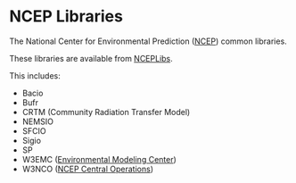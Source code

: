 # NCEP Libraries

The National Center for Environmental Prediction  ([NCEP](http://www.ncep.noaa.gov/)) common
libraries.

These libraries are available from
[NCEPLibs](http://www.emc.ncep.noaa.gov/index.php?branch=NCEPLIBS).

This includes:
- Bacio
- Bufr
- CRTM (Community Radiation Transfer Model)
- NEMSIO
- SFCIO
- Sigio
- SP
- W3EMC ([Environmental Modeling Center](http://www.emc.ncep.noaa.gov/))
- W3NCO ([NCEP Central Operations](http://www.nco.ncep.noaa.gov/))
